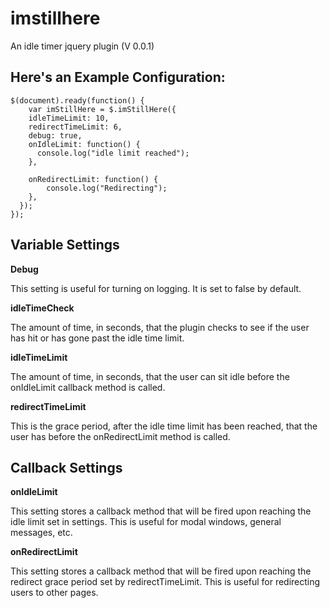 # imstillhere
An idle timer jquery plugin (V 0.0.1)

## Here's an Example Configuration:

```
$(document).ready(function() {
	var imStillHere = $.imStillHere({
    idleTimeLimit: 10,
    redirectTimeLimit: 6,
    debug: true,
    onIdleLimit: function() {
      console.log("idle limit reached");
    },

    onRedirectLimit: function() {
    	console.log("Redirecting");
    },
  });
});
```

## Variable Settings

**Debug**

This setting is useful for turning on logging. It is set to false by default.

**idleTimeCheck**

The amount of time, in seconds, that the plugin checks to see if the user has
hit or has gone past the idle time limit.

**idleTimeLimit**

The amount of time, in seconds, that the user can sit idle
before the onIdleLimit callback method is called.

**redirectTimeLimit**

This is the grace period, after the idle time limit has been reached, that the
user has before the onRedirectLimit method is called.

## Callback Settings

**onIdleLimit**

This setting stores a callback method that will be fired upon reaching the idle
limit set in settings. This is useful for modal windows, general messages, etc.

**onRedirectLimit**

This setting stores a callback method that will be fired upon reaching the
redirect grace period set by redirectTimeLimit. This is useful for redirecting
users to other pages.
